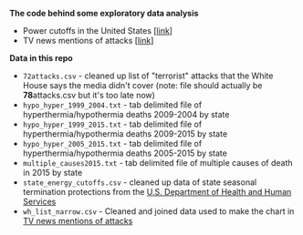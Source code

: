 **The code behind some exploratory data analysis**

* Power cutoffs in the United States [[link](https://andrewbtran.github.io/exploratory-feb-2017/deaths_analysis.html)]
* TV news mentions of attacks [[link](https://andrewbtran.github.io/exploratory-feb-2017/tv_news_mentions.html)]

**Data in this repo**

* `72attacks.csv` - cleaned up list of "terrorist" attacks that the White House says the media didn't cover (note: file should actually be **78**attacks.csv but it's too late now)
* `hypo_hyper_1999_2004.txt` - tab delimited file of hyperthermia/hypothermia deaths 2009-2004 by state
* `hypo_hyper_1999_2015.txt` - tab delimited file of hyperthermia/hypothermia deaths 2009-2015 by state
* `hypo_hyper_2005_2015.txt` - tab delimited file of hyperthermia/hypothermia deaths 2005-2015 by state
* `multiple_causes2015.txt` - tab delimited file of multiple causes of death in 2015 by state
* `state_energy_cutoffs.csv` - cleaned up data of state seasonal termination protections from the [U.S. Department of Health and Human Services](https://liheapch.acf.hhs.gov/Disconnect/disconnect.htm)
* `wh_list_narrow.csv` - Cleaned and joined data used to make the chart in [TV news mentions of attacks]((https://andrewbtran.github.io/exploratory-feb-2017/tv_news_mentions.html)])